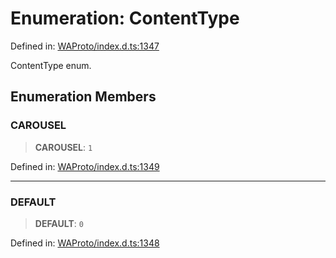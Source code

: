 # Enumeration: ContentType

Defined in: [WAProto/index.d.ts:1347](https://github.com/Fokusdotid/bail/blob/3bd64a6fd6e8fc52d3ec9ba842534bed26103555/WAProto/index.d.ts#L1347)

ContentType enum.

## Enumeration Members

### CAROUSEL

> **CAROUSEL**: `1`

Defined in: [WAProto/index.d.ts:1349](https://github.com/Fokusdotid/bail/blob/3bd64a6fd6e8fc52d3ec9ba842534bed26103555/WAProto/index.d.ts#L1349)

***

### DEFAULT

> **DEFAULT**: `0`

Defined in: [WAProto/index.d.ts:1348](https://github.com/Fokusdotid/bail/blob/3bd64a6fd6e8fc52d3ec9ba842534bed26103555/WAProto/index.d.ts#L1348)
